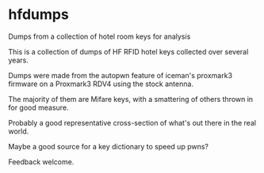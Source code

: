 # hfdumps
Dumps from a collection of hotel room keys for analysis

This is a collection of dumps of HF RFID hotel keys collected over several years.

Dumps were made from the autopwn feature of iceman's proxmark3 firmware on a
Proxmark3 RDV4 using the stock antenna.

The majority of them are Mifare keys, with a smattering of others thrown in for good measure.

Probably a good representative cross-section of what's out there in the real world.

Maybe a good source for a key dictionary to speed up pwns?

Feedback welcome.

